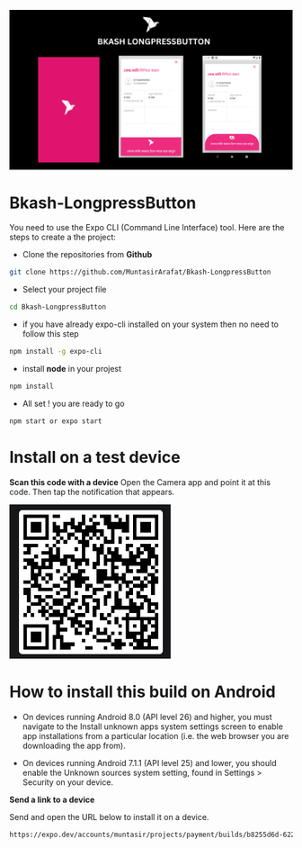 [![MasterHead](https://raw.githubusercontent.com/MuntasirArafat/Bkash-LongpressButton/main/assets/BKASH%20LONGPRESSBUTTON.png)](https://muntasir.com)


# Bkash-LongpressButton
You need to  use the Expo CLI (Command Line Interface) tool. Here are the steps to create a the project:

* Clone the repositories from __Github__
```bash
git clone https://github.com/MuntasirArafat/Bkash-LongpressButton
```

* Select your project file 
```bash
cd Bkash-LongpressButton
```
* if you have already expo-cli installed on your system  then no need to follow this step

```bash
npm install -g expo-cli
```

* install __node__ in your projest 

```bash
npm install
```

* All set ! you are ready to go 

```bash
npm start or expo start
```
# Install on a test device 

__Scan this code with a device__
Open the Camera app and point it at this code. Then tap the notification that appears.

![Alt Text](https://raw.githubusercontent.com/MuntasirArafat/Bkash-LongpressButton/main/assets/qr.png)


# How to install this build on Android
 * On devices running Android 8.0 (API level 26) and higher, you must navigate to the Install unknown apps system settings screen to enable app installations from a particular location (i.e. the web browser you are downloading the app from).
 
 * On devices running Android 7.1.1 (API level 25) and lower, you should enable the Unknown sources system setting, found in Settings > Security on your device.


__Send a link to a device__

Send and open the URL below to install it on a device.


```bash
https://expo.dev/accounts/muntasir/projects/payment/builds/b8255d6d-622a-4c92-9e93-1fcfa4f4512d
```
